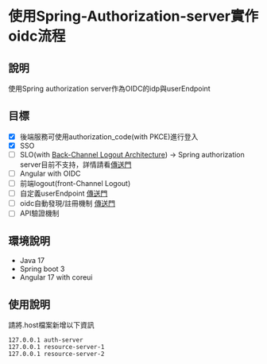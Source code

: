 # 使用Spring-Authorization-server實作oidc流程

## 說明
使用Spring authorization server作為OIDC的idp與userEndpoint

## 目標
- [x] 後端服務可使用authorization_code(with PKCE)進行登入
- [x] SSO
- [ ] SLO(with [Back-Channel Logout Architecture](https://docs.spring.io/spring-security/reference/reactive/oauth2/login/logout.html#_back_channel_logout_architecture))
      -> Spring authorization server目前不支持，詳情請看[傳送門](https://github.com/spring-projects/spring-authorization-server/issues/1200)
- [ ] Angular with OIDC
- [ ] 前端logout(front-Channel Logout)
- [ ] 自定義userEndpoint [傳送門](https://docs.spring.io/spring-authorization-server/reference/guides/how-to-userinfo.html)
- [ ] oidc自動發現/註冊機制 [傳送門](https://docs.spring.io/spring-authorization-server/reference/guides/how-to-dynamic-client-registration.html)
- [ ] API驗證機制

## 環境說明
- Java 17
- Spring boot 3
- Angular 17 with coreui

## 使用說明
請將.host檔案新增以下資訊
```
127.0.0.1 auth-server
127.0.0.1 resource-server-1
127.0.0.1 resource-server-2
```
